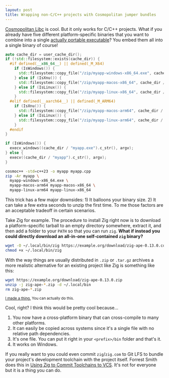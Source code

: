 ```yaml
---
layout: post
title: Wrapping non-C/C++ projects with Cosmopolitan jumper bundles
---
```


[Cosmopolitan Libc](https://github.com/jart/cosmopolitan) is cool. But it only works for C/C++ projects. What if you already have five different platform-specific binaries that you want to combine into a single [actually portable executable](https://justine.lol/ape.html)? You embed them all into a single binary of course!

```cpp
auto cache_dir = user_cache_dir();
if (!std::filesystem::exists(cache_dir)) {
  #if defined(__x86_64__) || defined(_M_X64)
    if (IsWindows()) {
      std::filesystem::copy_file("/zip/myapp-windows-x86_64.exe", cache_dir / "myapp.exe");
    } else if (IsXnu()) {
      std::filesystem::copy_file("/zip/myapp-macos-x86_64", cache_dir / "myapp");
    } else if (IsLinux()) {
      std::filesystem::copy_file("/zip/myapp-linux-x86_64", cache_dir / "myapp");
    }
  #elif defined(__aarch64__) || defined(_M_ARM64)
    if (IsXnu()) {
      std::filesystem::copy_file("/zip/myapp-macos-arm64", cache_dir / "myapp");
    } else if (IsLinux()) {
      std::filesystem::copy_file("/zip/myapp-linux-arm64", cache_dir / "myapp");
    }
  #endif
}

if (IsWindows()) {
  execv_windows((cache_dir / "myapp.exe").c_str(), argv);
} else {
  execv((cache_dir / "myapp").c_str(), argv);
}
```

```sh
cosmoc++ -std=c++23 -o myapp myapp.cpp
zip -Ar myapp \
  myapp-windows-x86_64.exe \
  myapp-macos-arm64 myapp-macos-x86_64 \
  myapp-linux-arm64 myapp-linux-x86_64
```

This trick has a few major downsides: 1) It balloons your binary size. 2) It can take a few extra seconds to unzip the first time. To me those factors are an acceptable tradeoff in certain scenarios.

Take Zig for example. The procedure to install Zig right now is to download a platform-specific tarball to an empty directory somewhere, extract it, and then add a folder to your `PATH` so that you can run `zig`. **What if instead you could directly download an all-in-one self-contained `zig` binary?**

```sh
wget -O ~/.local/bin/zig https://example.org/download/zig-ape-0.13.0.com
chmod +x ~/.local/bin/zig
```

With the way things are usually distributed in `.zip` or `.tar.gz` archives a more realistic alternative for an existing project like Zig is something like this:

```sh
wget https://example.org/download/zig-ape-0.13.0.zip
unzip -j zig-ape-*.zip -d ~/.local/bin
rm zig-ape-*.zip
```

<sup>[I made a thing.](https://github.com/jcbhmr/release-cutter) You can actually do this.</sup>

Cool, right? I think this would be pretty cool because...

1. You now have a cross-platform binary that can cross-compile to many other platforms.
2. It can easily be copied across systems since it's a single file with no relative path dependencies.
3. It's one file. You can put it right in your `<prefix>/bin` folder and that's it.
4. It works on Windows.

If you really want to you could even commit `zig`/`zig.com` to Git LFS to bundle your project's development toolchain with the project itself. Forrest Smith does this in [Using Zig to Commit Toolchains to VCS](https://www.forrestthewoods.com/blog/using-zig-to-commit-toolchains-to-vcs/). It's not for everyone but it is a thing you can do.
